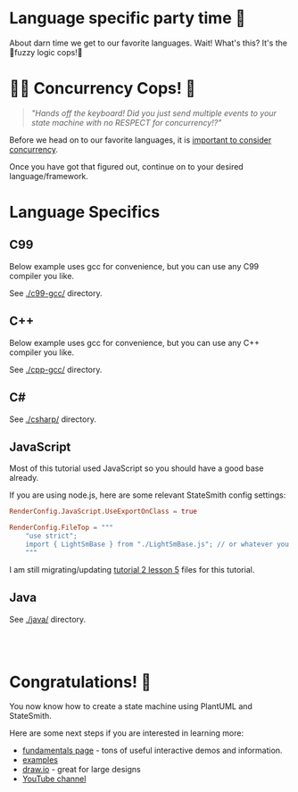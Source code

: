 # Language specific party time 🎉 

About darn time we get to our favorite languages. Wait! What's this? It's the 🚨fuzzy logic cops!🚨

# 👮‍♀️ Concurrency Cops! 👮
> *"Hands off the keyboard! Did you just send multiple events to your state machine with no RESPECT for concurrency!?"*

Before we head on to our favorite languages, it is [important to consider concurrency](https://github.com/StateSmith/StateSmith/wiki/Concurrency).

Once you have got that figured out, continue on to your desired language/framework.

# Language Specifics

## C99
Below example uses gcc for convenience, but you can use any C99 compiler you like.

See [./c99-gcc/](./c99-gcc/README.md) directory.

## C++
Below example uses gcc for convenience, but you can use any C++ compiler you like.

See [./cpp-gcc/](./cpp-gcc/README.md) directory.

## C#
See [./csharp/](./csharp/README.md) directory.

## JavaScript
Most of this tutorial used JavaScript so you should have a good base already.

If you are using node.js, here are some relevant StateSmith config settings:

```toml
RenderConfig.JavaScript.UseExportOnClass = true

RenderConfig.FileTop = """
    "use strict";    
    import { LightSmBase } from "./LightSmBase.js"; // or whatever you need...
    """
```

I am still migrating/updating [tutorial 2 lesson 5](https://github.com/StateSmith/tutorial-2/tree/main/lesson-5) files for this tutorial.


## Java
See [./java/](./java/README.md) directory.



<br>
<br>

# Congratulations! 🎉
You now know how to create a state machine using PlantUML and StateSmith.

Here are some next steps if you are interested in learning more:
* [fundamentals page](https://statesmith.github.io/fundamentals-1/) - tons of useful interactive demos and information.
* [examples](https://github.com/StateSmith/StateSmith-examples/blob/main/README.md)
* [draw.io](https://github.com/StateSmith/StateSmith/wiki/draw.io) - great for large designs
* [YouTube channel](https://www.youtube.com/@statesmith)


